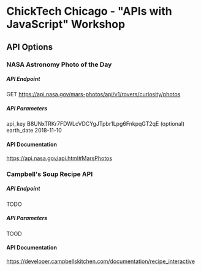 # ChickTech Chicago - "APIs with JavaScript" Workshop 

## API Options

### NASA Astronomy Photo of the Day
##### API Endpoint
GET https://api.nasa.gov/mars-photos/api/v1/rovers/curiosity/photos
##### API Parameters 
api_key B8UNxTRKr7FDWLcVDCYgJTpbr1Lpg6FnkpqGT2qE
(optional) earth_date 2018-11-10
#### API Documentation
https://api.nasa.gov/api.html#MarsPhotos

### Campbell's Soup Recipe API 
##### API Endpoint
TODO
##### API Parameters 
TOOD
#### API Documentation
https://developer.campbellskitchen.com/documentation/recipe_interactive
